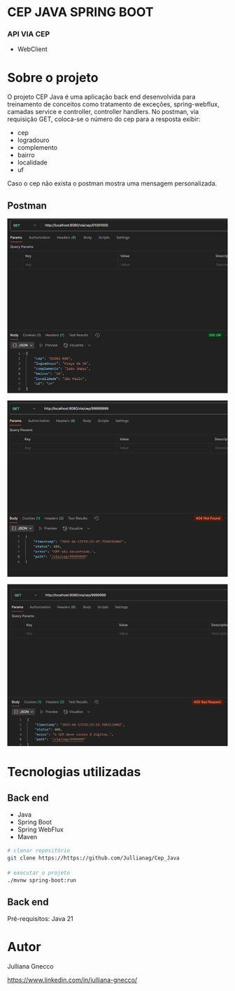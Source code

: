 # CEP JAVA SPRING BOOT

### API VIA CEP
- WebClient

# Sobre o projeto

O projeto CEP Java é uma aplicação back end desenvolvida para treinamento de conceitos como tratamento de exceções, 
spring-webflux, camadas service e controller, controller handlers.
No postman, via requisição GET, coloca-se o número do cep para a resposta exibir:
- cep
- logradouro
- complemento
- bairro
- localidade
- uf

Caso o cep não exista o postman mostra uma mensagem personalizada.

## Postman
![Demonstração 1](https://github.com/Jullianag/Cep_Java/blob/main/src/main/resources/assets/ok.png)

![Demonstração 2](https://github.com/Jullianag/Cep_Java/blob/main/src/main/resources/assets/404.png)

![Demonstração 3](https://github.com/Jullianag/Cep_Java/blob/main/src/main/resources/assets/400.png)

# Tecnologias utilizadas
## Back end
- Java
- Spring Boot
- Spring WebFlux
- Maven

```bash
# clonar repositório
git clone https://https://github.com/Jullianag/Cep_Java

# executar o projeto
./mvnw spring-boot:run
```

## Back end
Pré-requisitos: Java 21

# Autor

Julliana Gnecco

https://www.linkedin.com/in/julliana-gnecco/
